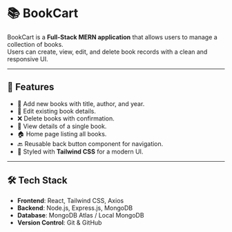 # 📚 BookCart

BookCart is a **Full-Stack MERN application** that allows users to manage a collection of books.  
Users can create, view, edit, and delete book records with a clean and responsive UI.

---

## 🚀 Features
- 📖 Add new books with title, author, and year.
- 📝 Edit existing book details.
- ❌ Delete books with confirmation.
- 👀 View details of a single book.
- 🏠 Home page listing all books.
- 🔙 Reusable back button component for navigation.
- 🎨 Styled with **Tailwind CSS** for a modern UI.

---

## 🛠️ Tech Stack
- **Frontend**: React, Tailwind CSS, Axios  
- **Backend**: Node.js, Express.js, MongoDB  
- **Database**: MongoDB Atlas / Local MongoDB  
- **Version Control**: Git & GitHub  
